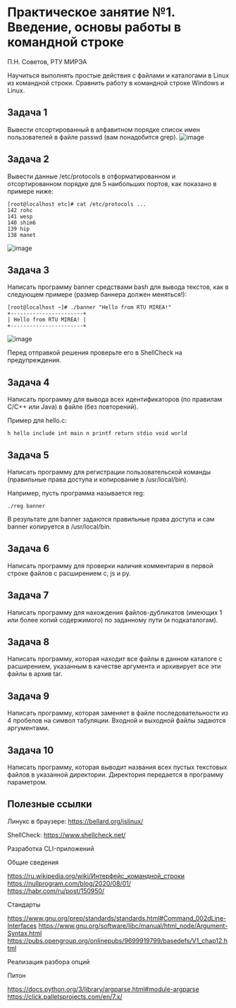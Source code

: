 # Практическое занятие №1. Введение, основы работы в командной строке

П.Н. Советов, РТУ МИРЭА

Научиться выполнять простые действия с файлами и каталогами в Linux из командной строки. Сравнить работу в командной строке Windows и Linux.

## Задача 1

Вывести отсортированный в алфавитном порядке список имен пользователей в файле passwd (вам понадобится grep).
![image](https://github.com/user-attachments/assets/9a3b40db-9ca8-4533-a5e0-1b64e943c004)


## Задача 2

Вывести данные /etc/protocols в отформатированном и отсортированном порядке для 5 наибольших портов, как показано в примере ниже:

```
[root@localhost etc]# cat /etc/protocols ...
142 rohc
141 wesp
140 shim6
139 hip
138 manet
```
![image](https://github.com/user-attachments/assets/2dc7c7f6-29e1-4c18-a2b9-9f45c4385423)


## Задача 3

Написать программу banner средствами bash для вывода текстов, как в следующем примере (размер баннера должен меняться!):

```
[root@localhost ~]# ./banner "Hello from RTU MIREA!"
+-----------------------+
| Hello from RTU MIREA! |
+-----------------------+
```

![image](https://github.com/user-attachments/assets/9dbbf299-d6ae-43e2-a0df-c8ba2e11f2da)


Перед отправкой решения проверьте его в ShellCheck на предупреждения.

## Задача 4

Написать программу для вывода всех идентификаторов (по правилам C/C++ или Java) в файле (без повторений).

Пример для hello.c:

```
h hello include int main n printf return stdio void world
```

## Задача 5

Написать программу для регистрации пользовательской команды (правильные права доступа и копирование в /usr/local/bin).

Например, пусть программа называется reg:

```
./reg banner
```

В результате для banner задаются правильные права доступа и сам banner копируется в /usr/local/bin.

## Задача 6

Написать программу для проверки наличия комментария в первой строке файлов с расширением c, js и py.

## Задача 7

Написать программу для нахождения файлов-дубликатов (имеющих 1 или более копий содержимого) по заданному пути (и подкаталогам).

## Задача 8

Написать программу, которая находит все файлы в данном каталоге с расширением, указанным в качестве аргумента и архивирует все эти файлы в архив tar.

## Задача 9

Написать программу, которая заменяет в файле последовательности из 4 пробелов на символ табуляции. Входной и выходной файлы задаются аргументами.

## Задача 10

Написать программу, которая выводит названия всех пустых текстовых файлов в указанной директории. Директория передается в программу параметром. 

## Полезные ссылки

Линукс в браузере: https://bellard.org/jslinux/

ShellCheck: https://www.shellcheck.net/

Разработка CLI-приложений

Общие сведения

https://ru.wikipedia.org/wiki/Интерфейс_командной_строки
https://nullprogram.com/blog/2020/08/01/
https://habr.com/ru/post/150950/

Стандарты

https://www.gnu.org/prep/standards/standards.html#Command_002dLine-Interfaces
https://www.gnu.org/software/libc/manual/html_node/Argument-Syntax.html
https://pubs.opengroup.org/onlinepubs/9699919799/basedefs/V1_chap12.html

Реализация разбора опций

Питон

https://docs.python.org/3/library/argparse.html#module-argparse
https://click.palletsprojects.com/en/7.x/
